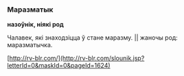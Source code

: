 ### Маразматык
**назоўнік, ніякі род**

Чалавек, які знаходзіцца ў стане маразму. || жаночы род: маразматычка.

<a rel="author">[http://rv-blr.com/](http://rv-blr.com/slounik.jsp?letterId=0&maskId=0&pageId=1624)</a>

